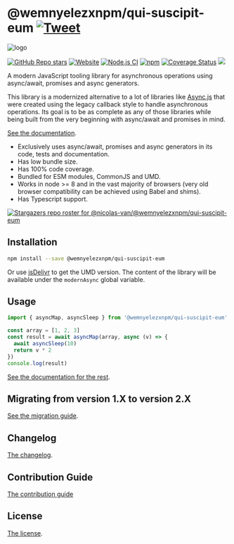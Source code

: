 # @wemnyelezxnpm/qui-suscipit-eum [![Tweet](https://img.shields.io/twitter/url/http/shields.io.svg?style=social)](https://twitter.com/intent/tweet?text=Meet%20this%20awesome%20library&url=https://github.com/wemnyelezxnpm/qui-suscipit-eum&via=nicolasvanhoren&hashtags=javascript,asyncawait,async,libraries,programming)

![logo](https://github.com/wemnyelezxnpm/qui-suscipit-eum/raw/master/img/facebook_cover_photo_2_680.png)

[![GitHub Repo stars](https://img.shields.io/github/stars/nicolas-van/@wemnyelezxnpm/qui-suscipit-eum?style=social)](https://github.com/wemnyelezxnpm/qui-suscipit-eum/stargazers) [![Website](https://img.shields.io/website.svg?url=http%3A%2F%2Fnicolas-van.github.io%2F@wemnyelezxnpm/qui-suscipit-eum)](https://nicolas-van.github.io/@wemnyelezxnpm/qui-suscipit-eum)
[![Node.js CI](https://github.com/wemnyelezxnpm/qui-suscipit-eum/workflows/Node.js%20CI/badge.svg)](https://github.com/wemnyelezxnpm/qui-suscipit-eum/actions) [![npm](https://img.shields.io/npm/v/@wemnyelezxnpm/qui-suscipit-eum)](https://www.npmjs.com/package/@wemnyelezxnpm/qui-suscipit-eum) [![Coverage Status](https://coveralls.io/repos/github/nicolas-van/@wemnyelezxnpm/qui-suscipit-eum/badge.svg?branch=master)](https://coveralls.io/github/nicolas-van/@wemnyelezxnpm/qui-suscipit-eum?branch=master) [![](https://data.jsdelivr.com/v1/package/npm/@wemnyelezxnpm/qui-suscipit-eum/badge)](https://www.jsdelivr.com/package/npm/@wemnyelezxnpm/qui-suscipit-eum)

A modern JavaScript tooling library for asynchronous operations using async/await, promises and async generators.

This library is a modernized alternative to a lot of libraries like [Async.js](https://caolan.github.io/async/v3/) that were created using the legacy callback style to handle asynchronous operations. Its goal is to be as complete as any of those libraries while being built from the very beginning with async/await and promises in mind.

[See the documentation](https://nicolas-van.github.io/@wemnyelezxnpm/qui-suscipit-eum).

* Exclusively uses async/await, promises and async generators in its code, tests and documentation.
* Has low bundle size.
* Has 100% code coverage.
* Bundled for ESM modules, CommonJS and UMD.
* Works in node >= 8 and in the vast majority of browsers (very old browser compatibility can be achieved using Babel and shims).
* Has Typescript support.

[![Stargazers repo roster for @nicolas-van/@wemnyelezxnpm/qui-suscipit-eum](https://reporoster.com/stars/nicolas-van/@wemnyelezxnpm/qui-suscipit-eum)](https://github.com/wemnyelezxnpm/qui-suscipit-eum/stargazers)

## Installation

```bash
npm install --save @wemnyelezxnpm/qui-suscipit-eum
```

Or use [jsDelivr](https://www.jsdelivr.com/package/npm/@wemnyelezxnpm/qui-suscipit-eum) to get the UMD version. The content of the library will be available under the `modernAsync` global variable.

## Usage

```javascript
import { asyncMap, asyncSleep } from '@wemnyelezxnpm/qui-suscipit-eum'

const array = [1, 2, 3]
const result = await asyncMap(array, async (v) => {
  await asyncSleep(10)
  return v * 2
})
console.log(result)
```

[See the documentation for the rest](https://nicolas-van.github.io/@wemnyelezxnpm/qui-suscipit-eum).

## Migrating from version 1.X to version 2.X

[See the migration guide](https://github.com/wemnyelezxnpm/qui-suscipit-eum/blob/master/version-1-to-2-guide.md).

## Changelog

[The changelog](https://github.com/wemnyelezxnpm/qui-suscipit-eum/blob/master/CHANGELOG.md).

## Contribution Guide

[The contribution guide](https://github.com/wemnyelezxnpm/qui-suscipit-eum/blob/master/CONTRIBUTING.md)

## License

[The license](https://github.com/wemnyelezxnpm/qui-suscipit-eum/blob/master/LICENSE.md).
